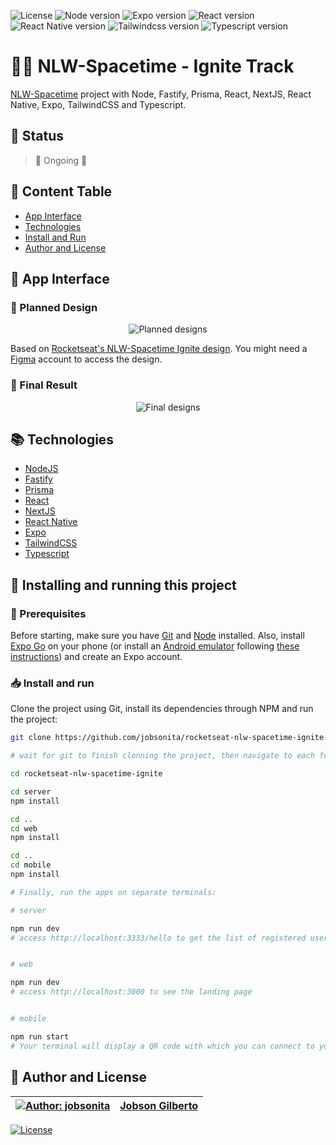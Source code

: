 ![License](https://img.shields.io/github/license/jobsonita/rocketseat-nlw-spacetime-ignite?color=blue)
![Node version](https://img.shields.io/badge/node-18.16.0-brightgreen)
![Expo version](https://img.shields.io/badge/expo-48.0.15-blue)
![React version](https://img.shields.io/badge/react-18.2.0-blue)
![React Native version](https://img.shields.io/badge/react--native-0.71.7-blue)
![Tailwindcss version](https://img.shields.io/badge/react-3.3.2-blue)
![Typescript version](https://img.shields.io/badge/typescript-4.9.4-lightgrey)

# :rocket::seat: NLW-Spacetime - Ignite Track

[NLW-Spacetime](https://app.rocketseat.com.br/events/nlw-spacetime/) project with Node, Fastify, Prisma, React, NextJS, React Native, Expo, TailwindCSS and Typescript.

## :hammer: Status

> :construction: Ongoing :wrench:

## :bookmark: Content Table
<!--ts-->
  * [App Interface](#newspaper-app-interface)
  * [Technologies](#books-technologies)
  * [Install and Run](#calling-installing-and-running-this-project)
  * [Author and License](#memo-author-and-license)
<!--te-->

## :newspaper: App Interface
### :iphone: Planned Design

<p align="center"><img alt="Planned designs" title="NLW-Spacetime Ignite Planned Designs" src="./.github/planned_designs.png"/></p>

Based on [Rocketseat's NLW-Spacetime Ignite design](https://www.figma.com/community/file/1240070456276424762). You might need a [Figma](https://figma.com) account to access the design.

### :tada: Final Result

<p align="center"><img alt="Final designs" title="NLW-Spacetime Ignite Final Designs" src="./.github/final_designs.png"/></p>

## :books: Technologies

- [NodeJS](https://nodejs.org/en/)
- [Fastify](https://www.fastify.io/)
- [Prisma](https://www.prisma.io/)
- [React](https://react.dev/)
- [NextJS](https://nextjs.org/)
- [React Native](https://reactnative.dev/)
- [Expo](https://expo.dev/)
- [TailwindCSS](https://tailwindcss.com/)
- [Typescript](https://www.typescriptlang.org/)

## :calling: Installing and running this project

### :wrench: Prerequisites

Before starting, make sure you have [Git](https://git-scm.com/) and [Node](https://nodejs.org/en/) installed. Also, install [Expo Go](https://expo.dev/client) on your phone (or install an [Android emulator](https://developer.android.com/studio/) following [these instructions](https://react-native.rocketseat.dev/virtual-devices/android-emulator)) and create an Expo account.

### :inbox_tray: Install and run

Clone the project using Git, install its dependencies through NPM and run the project:

```bash
git clone https://github.com/jobsonita/rocketseat-nlw-spacetime-ignite.git

# wait for git to finish clonning the project, then navigate to each folder (server, web and mobile) and install their dependencies:

cd rocketseat-nlw-spacetime-ignite

cd server
npm install

cd ..
cd web
npm install

cd ..
cd mobile
npm install

# Finally, run the apps on separate terminals:

# server

npm run dev
# access http://localhost:3333/hello to get the list of registered users (should be empty until you use prisma studio to add some users to the database)


# web

npm run dev
# access http://localhost:3000 to see the landing page


# mobile

npm run start
# Your terminal will display a QR code with which you can connect to your phone through Expo GO and run the application on your phone
```

## :memo: Author and License

[![Author: jobsonita](https://avatars.githubusercontent.com/u/1463583?s=48&v=4)](https://github.com/jobsonita/jobsonita) | [Jobson Gilberto](https://github.com/jobsonita/jobsonita)
-|-

[![License](https://img.shields.io/github/license/jobsonita/rocketseat-nlw-spacetime-ignite)](LICENSE)
